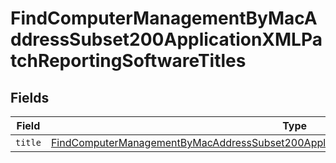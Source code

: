 # FindComputerManagementByMacAddressSubset200ApplicationXMLPatchReportingSoftwareTitles


## Fields

| Field                                                                                                                                                                                                               | Type                                                                                                                                                                                                                | Required                                                                                                                                                                                                            | Description                                                                                                                                                                                                         |
| ------------------------------------------------------------------------------------------------------------------------------------------------------------------------------------------------------------------- | ------------------------------------------------------------------------------------------------------------------------------------------------------------------------------------------------------------------- | ------------------------------------------------------------------------------------------------------------------------------------------------------------------------------------------------------------------- | ------------------------------------------------------------------------------------------------------------------------------------------------------------------------------------------------------------------- |
| `title`                                                                                                                                                                                                             | [FindComputerManagementByMacAddressSubset200ApplicationXMLPatchReportingSoftwareTitlesTitle](../../models/operations/findcomputermanagementbymacaddresssubset200applicationxmlpatchreportingsoftwaretitlestitle.md) | :heavy_minus_sign:                                                                                                                                                                                                  | N/A                                                                                                                                                                                                                 |